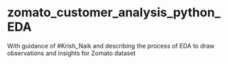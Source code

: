 # zomato_customer_analysis_python_EDA
With guidance of #Krish_Naik and describing the process of EDA to draw observations and insights for Zomato dataset
